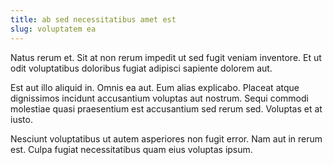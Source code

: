 ```yaml
---
title: ab sed necessitatibus amet est
slug: voluptatem ea
---
```


Natus rerum et. Sit at non rerum impedit ut sed fugit veniam inventore. Et ut odit voluptatibus doloribus fugiat adipisci sapiente dolorem aut.

Est aut illo aliquid in. Omnis ea aut. Eum alias explicabo. Placeat atque dignissimos incidunt accusantium voluptas aut nostrum. Sequi commodi molestiae quasi praesentium est accusantium sed rerum sed. Voluptas et at iusto.

Nesciunt voluptatibus ut autem asperiores non fugit error. Nam aut in rerum est. Culpa fugiat necessitatibus quam eius voluptas ipsum.
